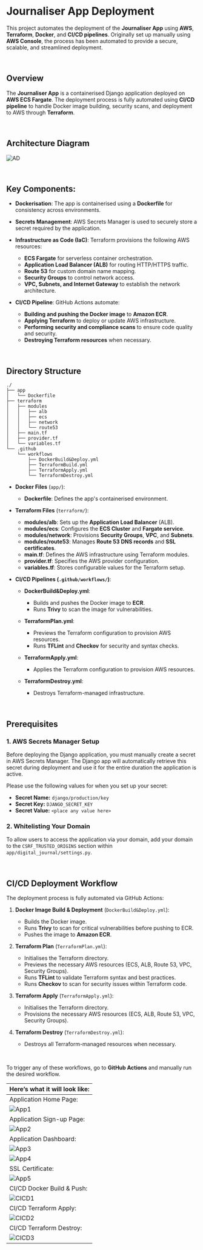 # Journaliser App Deployment

This project automates the deployment of the **Journaliser App** using **AWS**, **Terraform**, **Docker**, and **CI/CD pipelines**. Originally set up manually using **AWS Console**, the process has been automated to provide a secure, scalable, and streamlined deployment.

<br>

## Overview

The **Journaliser App** is a containerised Django application deployed on **AWS ECS Fargate**. The deployment process is fully automated using **CI/CD pipeline** to handle Docker image building, security scans, and deployment to AWS through **Terraform**.

<br>

## Architecture Diagram

![AD](https://raw.githubusercontent.com/JunedConnect/project-charlie/main/images/Architecture%20Diagram.png)

<br>

## Key Components:

- **Dockerisation**: The app is containerised using a **Dockerfile** for consistency across environments.

- **Secrets Management**: AWS Secrets Manager is used to securely store a secret required by the application.

- **Infrastructure as Code (IaC)**: Terraform provisions the following AWS resources:
    - **ECS Fargate** for serverless container orchestration.
    - **Application Load Balancer (ALB)** for routing HTTP/HTTPS traffic.
    - **Route 53** for custom domain name mapping.
    - **Security Groups** to control network access.
    - **VPC, Subnets, and Internet Gateway** to establish the network architecture.

- **CI/CD Pipeline**: GitHub Actions automate:
    - **Building and pushing the Docker image** to **Amazon ECR**.
    - **Applying Terraform** to deploy or update AWS infrastructure.
    - **Performing security and compliance scans** to ensure code quality and security.
    - **Destroying Terraform resources** when necessary.

<br>

## Directory Structure

```
./
├── app
│   └── Dockerfile
├── terraform
│   ├── modules
│   │   ├── alb
│   │   ├── ecs
│   │   ├── network
│   │   └── route53
│   ├── main.tf
│   ├── provider.tf
│   └── variables.tf
└── .github
    └── workflows
        ├── DockerBuild&Deploy.yml
        ├── TerraformBuild.yml
        ├── TerraformApply.yml
        └── TerraformDestroy.yml
```

- **Docker Files** (`app/`):
    - **Dockerfile**: Defines the app's containerised environment.

- **Terraform Files** (`terraform/`):
    - **modules/alb**: Sets up the **Application Load Balancer** (ALB).
    - **modules/ecs**: Configures the **ECS Cluster** and **Fargate service**.
    - **modules/network**: Provisions **Security Groups**, **VPC**, and **Subnets**.
    - **modules/route53**: Manages **Route 53 DNS records** and **SSL certificates**.
    - **main.tf**: Defines the AWS infrastructure using Terraform modules.
    - **provider.tf**: Specifies the AWS provider configuration.
    - **variables.tf**: Stores configurable values for the Terraform setup.

- **CI/CD Pipelines (`.github/workflows/`)**:
    - **DockerBuild&Deploy.yml**:
        - Builds and pushes the Docker image to **ECR**.
        - Runs **Trivy** to scan the image for vulnerabilities.
    
    - **TerraformPlan.yml**:
        - Previews the Terraform configuration to provision AWS resources.
        - Runs **TFLint** and **Checkov** for security and syntax checks.
    
    - **TerraformApply.yml**:
        - Applies the Terraform configuration to provision AWS resources.
    
    - **TerraformDestroy.yml**:
        - Destroys Terraform-managed infrastructure.

<br>

## Prerequisites

### 1. AWS Secrets Manager Setup

Before deploying the Django application, you must manually create a secret in AWS Secrets Manager. The Django app will automatically retrieve this secret during deployment and use it for the entire duration the application is active.

Please use the following values for when you set up your secret:

- **Secret Name:** `django/production/key`
- **Secret Key:** `DJANGO_SECRET_KEY`
- **Secret Value:** `<place any value here>`

### 2. Whitelisting Your Domain

To allow users to access the application via your domain, add your domain to the `CSRF_TRUSTED_ORIGINS` section within `app/digital_journal/settings.py`.

<br>

## CI/CD Deployment Workflow

The deployment process is fully automated via GitHub Actions:

1. **Docker Image Build & Deployment** (`DockerBuild&Deploy.yml`):
    - Builds the Docker image.
    - Runs **Trivy** to scan for critical vulnerabilities before pushing to ECR.
    - Pushes the image to **Amazon ECR**.

2. **Terraform Plan** (`TerraformPlan.yml`):
    - Initialises the Terraform directory.
    - Previews the necessary AWS resources (ECS, ALB, Route 53, VPC, Security Groups).
    - Runs **TFLint** to validate Terraform syntax and best practices.
    - Runs **Checkov** to scan for security issues within Terraform code.
    
3. **Terraform Apply** (`TerraformApply.yml`):
    - Initialises the Terraform directory.
    - Provisions the necessary AWS resources (ECS, ALB, Route 53, VPC, Security Groups).
    
4. **Terraform Destroy** (`TerraformDestroy.yml`):
    - Destroys all Terraform-managed resources when necessary.

<br>

To trigger any of these workflows, go to **GitHub Actions** and manually run the desired workflow.


|Here’s what it will look like:|
|-------|
|Application Home Page:|
| ![App1](https://raw.githubusercontent.com/JunedConnect/project-charlie/main/images/Application%20Home%20Page.png) |
|Application Sign-up Page:|
| ![App2](https://raw.githubusercontent.com/JunedConnect/project-charlie/main/images/Sign-up%20Page.png) |
|Application Dashboard:|
| ![App3](https://raw.githubusercontent.com/JunedConnect/project-charlie/main/images/Dashboard%20Page%201.png) |
| ![App4](https://raw.githubusercontent.com/JunedConnect/project-charlie/main/images/Dashboard%20Page%202.png) |
|SSL Certificate:|
| ![App5](https://raw.githubusercontent.com/JunedConnect/project-charlie/main/images/SSL%20Certificate.png) |
|CI/CD Docker Build & Push:|
| ![CICD1](https://raw.githubusercontent.com/JunedConnect/project-charlie/main/images/CICD%20Docker%20Build.png) |
|CI/CD Terraform Apply:|
| ![CICD2](https://raw.githubusercontent.com/JunedConnect/project-charlie/main/images/CICD%20Terraform%20Apply.png) |
|CI/CD Terraform Destroy:|
| ![CICD3](https://raw.githubusercontent.com/JunedConnect/project-charlie/main/images/CICD%20Terraform%20Destroy.png) |
